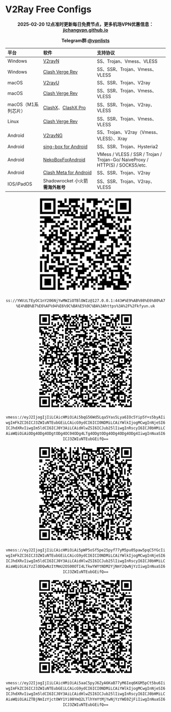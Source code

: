 # V2Ray Free Configs

<p align='center'><strong>2025-02-20 12点准时更新每日免费节点，更多机场VPN优惠信息：<a href="https://jichangvpn.github.io">jichangvpn.github.io</a></strong></p>
<p align='center'><strong>Telegram群:<a href="https://t.me/vpnlists">@vpnlists</a></strong></p>


| 平台                | 软件                                                         | 支持协议                                                     |
| :------------------ | :----------------------------------------------------------- | :----------------------------------------------------------- |
| Windows             | [V2rayN](https://github.com/2dust/v2rayN/releases/latest)    | SS、Trojan、Vmess、VLESS                                     |
| Windows             | [Clash Verge Rev ](https://github.com/clash-verge-rev/clash-verge-rev/releases/latest) | SS、SSR、Trojan、Vmess、VLESS                                |
| macOS               | [V2rayU](https://github.com/yanue/V2rayU/releases/latest)    | SS、SSR、Trojan、V2ray                                       |
| macOS               | [Clash Verge Rev ](https://github.com/clash-verge-rev/clash-verge-rev/releases/latest) | SS、SSR、Trojan、Vmess、VLESS                                |
| macOS（M1系列芯片） | [ClashX](https://github.com/githubvpn007/ClashX/releases/download/ClashX/ClashX.zip)、[ClashX Pro](https://github.com/clashdownload/ClashX_Pro/releases) | SS、SSR、Trojan、V2ray、VLESS                                |
| Linux               | [Clash Verge Rev ](https://github.com/clash-verge-rev/clash-verge-rev/releases/latest) | SS、SSR、Trojan、Vmess、VLESS                                |
| Android             | [V2rayNG](https://github.com/2dust/v2rayNG/releases/latest)  | SS、Trojan、V2ray（Vmess、VLESS）、Xray                      |
| Android             | [sing-box for Android ](https://sing-box.sagernet.org/zh/clients/android/) | SS、SSR、Trojan、Hysteria2                                   |
| Android             | [NekoBoxForAndroid](https://github.com/MatsuriDayo/NekoBoxForAndroid/releases/latest) | VMess / VLESS / SSR / Trojan / Trojan-Go/ NaiveProxy / HTTP(S) / SOCKS5/etc. |
| Android             | [Clash Meta for Android ](https://github.com/MetaCubeX/ClashMetaForAndroid/releases/latest) | SS、SSR、Trojan、V2ray                                       |
| IOS/iPadOS          | Shadowrocket 小火箭 **需海外账号** | SS、SSR、Trojan、V2ray、VLESS       

<p align='center'><img src='img/1.png' alt='QR Code' width='300'></p>

<p align='center'><code>ss://YWVzLTEyOC1nY206NjYwMWZiOTBlOWIz@127.0.0.1:443#%E9%AB%98%E6%80%A7%E4%BB%B7%E6%AF%94%E6%9C%BA%E5%9C%BA%3Ahttps%3A%2F%2Fkfyun.uk</code></p>

<p align='center'><img src='img/2.png' alt='QR Code' width='300'></p>

<p align='center'><code>vmess://eyJ2IjogIjIiLCAicHMiOiAi5bqG56Wd5Lqa5Yas5Lya6IOc5Yip5Y+s5byAIiwgImFkZCI6ICJ3ZWIuNTEubGEiLCAicG9ydCI6ICI0NDMiLCAiYWlkIjogMCwgInNjeSI6ICJhdXRvIiwgIm5ldCI6ICJ0Y3AiLCAidHlwZSI6ICJub25lIiwgInRscyI6ICJ0bHMiLCAiaWQiOiAiODg4ODg4ODgtODg4OC04ODg4LTg4ODgtODg4ODg4ODg4ODg4IiwgInNuaSI6ICJ3ZWIuNTEubGEifQ==</code></p>

<p align='center'><img src='img/3.png' alt='QR Code' width='300'></p>

<p align='center'><code>vmess://eyJ2IjogIjIiLCAicHMiOiAi5pWP5oSf5pe25pyf77yM5pu05paw5pqC5YGcIiwgImFkZCI6ICJ3ZWIuNTEubGEiLCAicG9ydCI6ICI0NDMiLCAiYWlkIjogMCwgInNjeSI6ICJhdXRvIiwgIm5ldCI6ICJ0Y3AiLCAidHlwZSI6ICJub25lIiwgInRscyI6ICJ0bHMiLCAiaWQiOiAiYzZlODQwNzItMmU2OS00OTI4LTkwYWYtNDM2YjNmY2QwNjYzIiwgInNuaSI6ICJ3ZWIuNTEubGEifQ==</code></p>

<p align='center'><img src='img/4.png' alt='QR Code' width='300'></p>

<p align='center'><code>vmess://eyJ2IjogIjIiLCAicHMiOiAi5aaC5pyJ6ZyA6KaB77yM6Ieq6KGM5pCt5bu6IiwgImFkZCI6ICJ3ZWIuNTEubGEiLCAicG9ydCI6ICI0NDMiLCAiYWlkIjogMCwgInNjeSI6ICJhdXRvIiwgIm5ldCI6ICJ0Y3AiLCAidHlwZSI6ICJub25lIiwgInRscyI6ICJ0bHMiLCAiaWQiOiAiZTBjNmIzYjctOWY1Yi00YmQ2LTlhYmYtMjYwNjYzYWE0ZjFiIiwgInNuaSI6ICJ3ZWIuNTEubGEifQ==</code></p>
